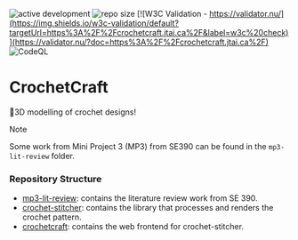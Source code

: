 ![active development](https://img.shields.io/badge/active%20dev-yes-brightgreen.svg)
![repo size](https://img.shields.io/github/languages/code-size/jazz-sim/crochet-craft)
[![W3C Validation - https://validator.nu/](https://img.shields.io/w3c-validation/default?targetUrl=https%3A%2F%2Fcrochetcraft.jtai.ca%2F&label=w3c%20check)](https://validator.nu/?doc=https%3A%2F%2Fcrochetcraft.jtai.ca%2F)
![CodeQL](https://github.com/jazz-sim/crochet-craft/actions/workflows/github-code-scanning/codeql/badge.svg)

# CrochetCraft

🧶3D modelling of crochet designs!

> [!NOTE]
> Some work from Mini Project 3 (MP3) from SE390 can be found in the `mp3-lit-review` folder.

### Repository Structure

-   [mp3-lit-review](mp3-lit-review): contains the literature review work from SE 390.
-   [crochet-stitcher](crochet-stitcher): contains the library that processes and renders the crochet pattern.
-   [crochetcraft](crochetcraft): contains the web frontend for crochet-stitcher.

